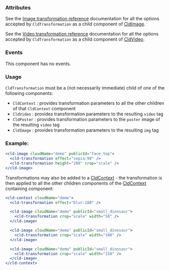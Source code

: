 ### Attributes



See the [Image transformation reference](https://cloudinary.com/documentation/image_transformation_reference) documentation for all the options accepted by `CldTransformation` as a child component of [CldImage](#cldimage).


See the [Video transformation reference](https://cloudinary.com/documentation/video_transformation_reference) documentation for all the options accepted by `CldTransformation` as a child component of [CldVideo](#cldvideo).

### Events

This component has no events.

### Usage

`CldTransformation` must be a (not necessarily immediate) child of one of the following components:

- `CldContext` : provides transformation parameters to all the other children of that `CldContext` component
- `CldVideo` : provides transformation parameters to the resulting `video` tag
- `CldPoster` : provides transformation parameters to the `poster` image of the resulting `video` tag 
- `CldImage` : provides transformation parameters to the resulting `img` tag

### Example:

```jsx
<cld-image cloudName="demo" publicId="face_top">
  <cld-transformation effect="sepia:90" />
  <cld-transformation height="200" crop="scale" />
</cld-image>
```

Transformations may also be added to a [CldContext](#cldcontext) - the transformation is then applied to all the other children components of the [CldContext](#cldcontext) containing component:


```jsx
<cld-context cloudName="demo">
  <cld-transformation effect="blur:100" />

  <cld-image cloudName="demo" publicId="small_dinosaur">
    <cld-transformation crop="scale" width="50" />
  </cld-image>

  <cld-image cloudName="demo" publicId="small_dinosaur">
    <cld-transformation crop="scale" width="100" />
  </cld-image>

  <cld-image cloudName="demo" publicId="small_dinosaur">
    <cld-transformation crop="scale" width="150" />
  </cld-image>
</cld-context>
```